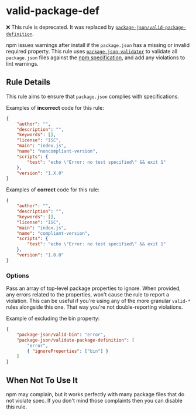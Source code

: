 # valid-package-def

❌ This rule is deprecated. It was replaced by [`package-json/valid-package-definition`](valid-package-definition.md).

<!-- end auto-generated rule header -->

npm issues warnings after install if the `package.json` has a missing or invalid required property.
This rule uses [`package-json-validator`][pjv] to validate all `package.json` files against the [npm specification][npm-spec], and add any violations to lint warnings.

## Rule Details

This rule aims to ensure that `package.json` complies with specifications.

Examples of **incorrect** code for this rule:

```json
{
	"author": "",
	"description": "",
	"keywords": [],
	"license": "ISC",
	"main": "index.js",
	"name": "noncompliant-version",
	"scripts": {
		"test": "echo \"Error: no test specified\" && exit 1"
	},
	"version": "1.X.0"
}
```

Examples of **correct** code for this rule:

```json
{
	"author": "",
	"description": "",
	"keywords": [],
	"license": "ISC",
	"main": "index.js",
	"name": "compliant-version",
	"scripts": {
		"test": "echo \"Error: no test specified\" && exit 1"
	},
	"version": "1.0.0"
}
```

### Options

Pass an array of top-level package properties to ignore.
When provided, any errors related to the properties, won't cause the rule to report a violation.
This can be useful if you're using any of the more granular `valid-*` rules alongside this one.
That way you're not double-reporting violations.

Example of excluding the bin property:

```json
{
	"package-json/valid-bin": "error",
	"package-json/validate-package-definition": [
		"error",
		{ "ignoreProperties": ["bin"] }
	]
}
```

## When Not To Use It

npm may complain, but it works perfectly with many package files that do not violate spec.
If you don't mind those complaints then you can disable this rule.

[pjv]: https://github.com/gorillamania/package.json-validator
[npm-spec]: https://docs.npmjs.com/files/package.json
